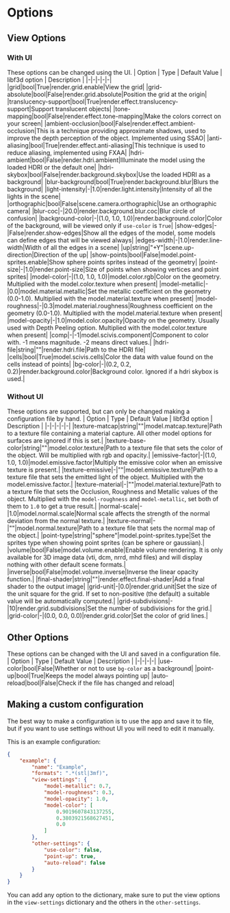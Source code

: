 # Options

## View Options
### With UI
These options can be changed using the UI.
| Option | Type | Default Value | libf3d option | Description |
|-|-|-|-|-|
|grid|bool|True|render.grid.enable|View the grid|
|grid-absolute|bool|False|render.grid.absolute|Position the grid at the origin|
|translucency-support|bool|True|render.effect.translucency-support|Support translucent objects|
|tone-mapping|bool|False|render.effect.tone-mapping|Make the colors correct on your screen|
|ambient-occlusion|bool|False|render.effect.ambient-occlusion|This is a technique providing approximate shadows, used to improve the depth perception of the object. Implemented using SSAO|
|anti-aliasing|bool|True|render.effect.anti-aliasing|This technique is used to reduce aliasing, implemented using FXAA|
|hdri-ambient|bool|False|render.hdri.ambient|Illuminate the model using the loaded HDRI or the default one|
|hdri-skybox|bool|False|render.background.skybox|Use the loaded HDRI as a background|
|blur-background|bool|True|render.background.blur|Blurs the background|
|light-intensity|-|1.0|render.light.intensity|Intensity of all the lights in the scene|
|orthographic|bool|False|scene.camera.orthographic|Use an orthographic camera|
|blur-coc|-|20.0|render.background.blur.coc|Blur circle of confusion|
|background-color|-|(1.0, 1.0, 1.0)|render.background.color|Color of the background, will be viewed only if `use-color` is `True`|
|show-edges|-|False|render.show-edges|Show all the edges of the model, some models can define edges that will be viewed always|
|edges-width|-|1.0|render.line-width|Width of all the edges in a scene|
|up|string|"+Y"|scene.up-direction|Direction of the up|
|show-points|bool|False|model.point-sprites.enable|Show sphere points sprites instead of the geometry|
|point-size|-|1.0|render.point-size|Size of points when showing vertices and point sprites|
|model-color|-|(1.0, 1.0, 1.0)|model.color.rgb|Color on the geometry. Multiplied with the model.color.texture when present|
|model-metallic|-|0.0|model.material.metallic|Set the metallic coefficient on the geometry (0.0-1.0). Multiplied with the model.material.texture when present|
|model-roughness|-|0.3|model.material.roughness|Roughness coefficient on the geometry (0.0-1.0). Multiplied with the model.material.texture when present|
|model-opacity|-|1.0|model.color.opacity|Opacity on the geometry. Usually used with Depth Peeling option. Multiplied with the model.color.texture when present|
|comp|-|-1|model.scivis.component|Component to color with. -1 means magnitude. -2 means direct values.|
|hdri-file|string|""|render.hdri.file|Path to the HDRI file|
|cells|bool|True|model.scivis.cells|Color the data with value found on the cells instead of points|
|bg-color|-|(0.2, 0.2, 0.2)|render.background.color|Background color. Ignored if a hdri skybox is used.|

### Without UI
These options are supported, but can only be changed making a configuration file by hand.
| Option | Type | Default Value | libf3d option | Description |
|-|-|-|-|-|
|texture-matcap|string|""|model.matcap.texture|Path to a texture file containing a material capture. All other model options for surfaces are ignored if this is set.|
|texture-base-color|string|""|model.color.texture|Path to a texture file that sets the color of the object. Will be multiplied with rgb and opacity.|
|emissive-factor|-|(1.0, 1.0, 1.0)|model.emissive.factor|Multiply the emissive color when an emissive texture is present.|
|texture-emissive|-|""|model.emissive.texture|Path to a texture file that sets the emitted light of the object. Multiplied with the model.emissive.factor.|
|texture-material|-|""|model.material.texture|Path to a texture file that sets the Occlusion, Roughness and Metallic values of the object. Multiplied with the `model-roughness` and `model-metallic`, set both of them to `1.0` to get a true result.|
|normal-scale|-|1.0|model.normal.scale|Normal scale affects the strength of the normal deviation from the normal texture.|
|texture-normal|-|""|model.normal.texture|Path to a texture file that sets the normal map of the object.|
|point-type|string|"sphere"|model.point-sprites.type|Set the sprites type when showing point sprites (can be sphere or gaussian).|
|volume|bool|False|model.volume.enable|Enable volume rendering. It is only available for 3D image data (vti, dcm, nrrd, mhd files) and will display nothing with other default scene formats.|
|inverse|bool|False|model.volume.inverse|Inverse the linear opacity function.|
|final-shader|string|""|render.effect.final-shader|Add a final shader to the output image|
|grid-unit|-|0.0|render.grid.unit|Set the size of the unit square for the grid. If set to non-positive (the default) a suitable value will be automatically computed.|
|grid-subdivisions|-|10|render.grid.subdivisions|Set the number of subdivisions for the grid.|
|grid-color|-|(0.0, 0.0, 0.0)|render.grid.color|Set the color of grid lines.|

## Other Options
These options can be changed with the UI and saved in a configuration file.
| Option | Type | Default Value | Description |
|-|-|-|-|
|use-color|bool|False|Whether or not to use `bg-color` as a background|
|point-up|bool|True|Keeps the model always pointing up|
|auto-reload|bool|False|Check if the file has changed and reload|

## Making a custom configuration
The best way to make a configuration is to use the app and save it to file, but if you want to use settings without UI you will need to edit it manually.

This is an example configuration:
``` json
{
    "example": {
        "name": "Example",
        "formats": ".*(stl|3mf)",
        "view-settings": {
            "model-metallic": 0.7,
            "model-roughness": 0.3,
            "model-opacity": 1.0,
            "model-color": [
                0.9019607843137255,
                0.3803921568627451,
                0.0
            ]
        },
        "other-settings": {
            "use-color": false,
            "point-up": true,
            "auto-reload": false
        }
    }
}
```
You can add any option to the dictionary, make sure to put the view options in the `view-settings` dictionary and the others in the `other-settings`.
